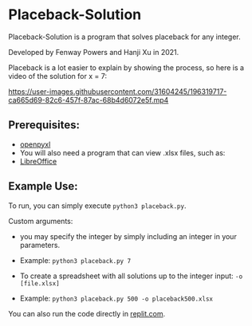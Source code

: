 # Placeback-Solution

Placeback-Solution is a program that solves placeback for any integer.

Developed by Fenway Powers and Hanji Xu in 2021.

Placeback is a lot easier to explain by showing the process, so here is a video of the solution for x = 7:

<https://user-images.githubusercontent.com/31604245/196319717-ca665d69-82c6-457f-87ac-68b4d6072e5f.mp4>

## Prerequisites: 

* [openpyxl](https://openpyxl.readthedocs.io/en/stable/)
* You will also need a program that can view .xlsx files, such as:
* [LibreOffice](https://www.libreoffice.org/)

## Example Use: 

To run, you can simply execute `python3 placeback.py`.

Custom arguments:
* you may specify the integer by simply including an integer in your parameters.
* Example: `python3 placeback.py 7`

* To create a spreadsheet with all solutions up to the integer input: `-o [file.xlsx]`
* Example: `python3 placeback.py 500 -o placeback500.xlsx`

You can also run the code directly in [replit.com](https://replit.com/@FenwayPowers/Placeback-Solution).
